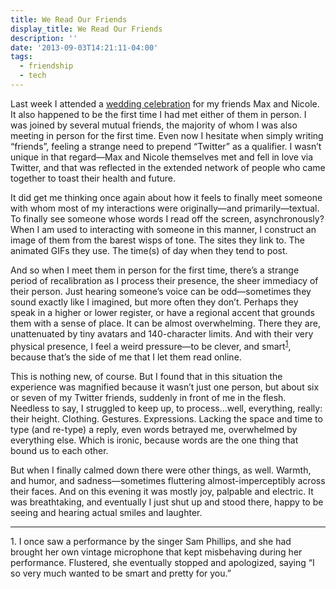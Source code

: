 ```yaml
---
title: We Read Our Friends
display_title: We Read Our Friends
description: ''
date: '2013-09-03T14:21:11-04:00'
tags:
  - friendship
  - tech
---
```

Last week I attended a [wedding celebration](http://www.flickr.com/photos/dirtystylus/sets/72157635253469647/) for my friends Max and Nicole. It also happened to be the first time I had met either of them in person. I was joined by several mutual friends, the majority of whom I was also meeting in person for the first time. Even now I hesitate when simply writing “friends”, feeling a strange need to prepend “Twitter” as a qualifier. I wasn’t unique in that regard—Max and Nicole themselves met and fell in love via Twitter, and that was reflected in the extended network of people who came together to toast their health and future.

It did get me thinking once again about how it feels to finally meet someone with whom most of my interactions were originally—and primarily—textual. To finally see someone whose words I read off the screen, asynchronously? When I am used to interacting with someone in this manner, I construct an image of them from the barest wisps of tone. The sites they link to. The animated GIFs they use. The time(s) of day when they tend to post.

And so when I meet them in person for the first time, there’s a strange period of recalibration as I process their presence, the sheer immediacy of their person. Just hearing someone’s voice can be odd—sometimes they sound exactly like I imagined, but more often they don’t. Perhaps they speak in a higher or lower register, or have a regional accent that grounds them with a sense of place. It can be almost overwhelming. There they are, unattenuated by tiny avatars and 140-character limits. And with their very physical presence, I feel a weird pressure—to be clever, and smart<sup>[1](#1)</sup>, because that’s the side of me that I let them read online.

This is nothing new, of course. But I found that in this situation the experience was magnified because it wasn’t just one person, but about six or seven of my Twitter friends, suddenly in front of me in the flesh. Needless to say, I struggled to keep up, to process…well, everything, really: their height. Clothing. Gestures. Expressions. Lacking the space and time to type (and re-type) a reply, even words betrayed me, overwhelmed by everything else. Which is ironic, because words are the one thing that bound us to each other.

But when I finally calmed down there were other things, as well. Warmth, and humor, and sadness—sometimes fluttering almost-imperceptibly across their faces. And on this evening it was mostly joy, palpable and electric. It was breathtaking, and eventually I just shut up and stood there, happy to be seeing and hearing actual smiles and laughter.

- - - - - -

<a id="1">1</a>. I once saw a performance by the singer Sam Phillips, and she had brought her own vintage microphone that kept misbehaving during her performance. Flustered, she eventually stopped and apologized, saying “I so very much wanted to be smart and pretty for you.”
